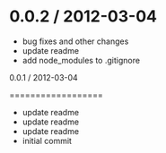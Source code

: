 
0.0.2 / 2012-03-04 
==================

  * bug fixes and other changes
  * update readme
  * add node_modules to .gitignore


0.0.1 / 2012-03-04 

==================
  * update readme
  * update readme
  * update readme
  * initial commit
